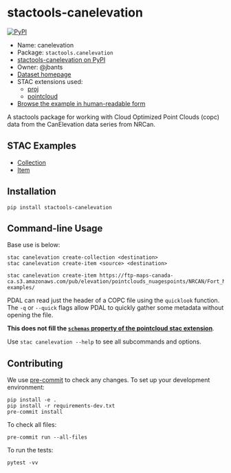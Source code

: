 # stactools-canelevation

[![PyPI](https://img.shields.io/pypi/v/stactools-canelevation)](https://pypi.org/project/stactools-canelevation/)

- Name: canelevation
- Package: `stactools.canelevation`
- [stactools-canelevation on PyPI](https://pypi.org/project/stactools-canelevation/)
- Owner: @jbants
- [Dataset homepage](https://open.canada.ca/data/en/dataset/7069387e-9986-4297-9f55-0288e9676947)
- STAC extensions used:
  - [proj](https://github.com/stac-extensions/projection/)
  - [pointcloud](https://github.com/stac-extensions/pointcloud/)  
- [Browse the example in human-readable form](https://radiantearth.github.io/stac-browser/#/external/raw.githubusercontent.com/stactools-packages/canelevation/main/examples/collection.json)

A stactools package for working with Cloud Optimized Point Clouds (copc) data from the CanElevation
data series from NRCan.

## STAC Examples

- [Collection](examples/collection.json)
- [Item](examples/AB_FortMcMurray2018_20180518_NAD83CSRS_UTMZ12_1km_E4760_N62940_CQL1_CLASS.copc/AB_FortMcMurray2018_20180518_NAD83CSRS_UTMZ12_1km_E4760_N62940_CQL1_CLASS.copc.json)

## Installation

```shell
pip install stactools-canelevation
```

## Command-line Usage

Base use is below:

```shell
stac canelevation create-collection <destination>
stac canelevation create-item <source> <destination>

stac canelevation create-item https://ftp-maps-canada-ca.s3.amazonaws.com/pub/elevation/pointclouds_nuagespoints/NRCAN/Fort_McMurray_2018/AB_FortMcMurray2018_20180518_NAD83CSRS_UTMZ12_1km_E4760_N62940_CQL1_CLASS.copc.laz examples/
```

PDAL can read just the header of a COPC file using the `quicklook` function.
The `-q` or `--quick` flags allow PDAL to quickly gather some metadata without opening the file.

**This does not fill the [`schemas` property of the pointcloud stac extension](https://github.com/stac-extensions/pointcloud#schema-object)**.

Use `stac canelevation --help` to see all subcommands and options.

## Contributing

We use [pre-commit](https://pre-commit.com/) to check any changes.
To set up your development environment:

```shell
pip install -e .
pip install -r requirements-dev.txt
pre-commit install
```

To check all files:

```shell
pre-commit run --all-files
```

To run the tests:

```shell
pytest -vv
```
